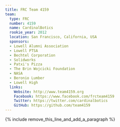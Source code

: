 ```yaml
---
title: FRC Team 4159
team:
  type: FRC
  number: 4159
  name: CardinalBotics
  rookie_year: 2012
  location: San Francisco, California, USA
  sponsors:
  - Lowell Alumni Association
  - Lowell PTSA
  - Bechtel Corporation
  - Solidworks
  - Patxi's Pizza
  - The Brin Wojcicki Foundation
  - NASA
  - Beronio Lumber
  - Lowell High
  links:
    Website: http://www.team4159.org
    Facebook: https://www.facebook.com/frcteam4159
    Twitter: https://twitter.com/cardinalbotics
    GitHub: https://github.com/team4159
---
```


{% include remove_this_line_and_add_a_paragraph %}